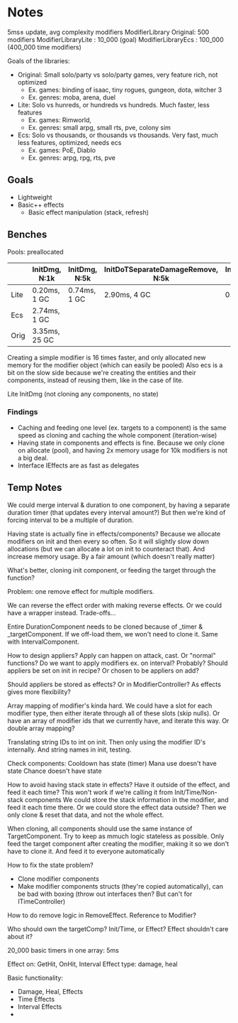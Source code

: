 # Notes

5ms± update, avg complexity modifiers
ModifierLibrary Original: 500 modifiers
ModifierLibraryLite : 10_000 (goal)
ModifierLibraryEcs : 100_000 (400_000 time modifiers)

Goals of the libraries:
* Original: Small solo/party vs solo/party games, very feature rich, not optimized
  * Ex. games: binding of isaac, tiny rogues, gungeon, dota, witcher 3
  * Ex. genres: moba, arena, duel
* Lite: Solo vs hunreds, or hundreds vs hundreds. Much faster, less features
  * Ex. games: Rimworld,
  * Ex. genres: small arpg, small rts, pve, colony sim
* Ecs: Solo vs thousands, or thousands vs thousands. Very fast, much less features, optimized, needs ecs
  * Ex. games: PoE, Diablo
  * Ex. genres: arpg, rpg, rts, pve

## Goals

* Lightweight
* Basic++ effects
  * Basic effect manipulation (stack, refresh)

## Benches

Pools: preallocated

|      | InitDmg, N:1k | InitDmg, N:5k | InitDoTSeparateDamageRemove, N:5k | InitDoTSeparateDamageRemove pool, N:5k | InitDoTSeparateDamageRemove pool reset return, N:5k |
|------|---------------|---------------|-----------------------------------|----------------------------------------|-----------------------------------------------------|
| Lite | 0.20ms,  1 GC | 0.74ms, 1 GC  | 2.90ms, 4 GC                      | 0.12ms, 0 GC                           | 0.23ms, 0 GC                                        |
| Ecs  | 2.74ms,  1 GC |               |                                   |                                        |                                                     |
| Orig | 3.35ms, 25 GC |               |                                   |                                        |                                                     |

Creating a simple modifier is 16 times faster, and only allocated new memory for the modifier object (which can easily be pooled)
Also ecs is a bit on the slow side because we're creating the entities and their components, instead of reusing them, like in the case of lite.

Lite InitDmg (not cloning any components, no state)

### Findings

* Caching and feeding one level (ex. targets to a component) is the same speed as cloning and caching the whole component (iteration-wise)
* Having state in components and effects is fine. Because we only clone on allocate (pool), and having 2x memory usage for 10k modifiers is not a big deal.
* Interface IEffects are as fast as delegates

## Temp Notes

We could merge interval & duration to one component, by having a separate duration timer (that updates every interval amount?)
But then we're kind of forcing interval to be a multiple of duration.

Having state is actually fine in effects/components? Because we allocate modifiers on init and then every so often.
So it will slightly slow down allocations (but we can allocate a lot on init to counteract that). And increase memory usage. By a fair amount (which doesn't really matter)

What's better, cloning init component, or feeding the target through the function?

Problem: one remove effect for multiple modifiers.

We can reverse the effect order with making reverse effects. Or we could have a wrapper instead. Trade-offs...

Entire DurationComponent needs to be cloned because of _timer & _targetComponent. If we off-load them, we won't need to clone it.
Same with IntervalComponent.

How to design appliers?
Apply can happen on attack, cast. Or "normal" functions? Do we want to apply modifiers ex. on interval? Probably?
Should appliers be set on init in recipe? Or chosen to be appliers on add?

Should appliers be stored as effects? Or in ModifierController?
As effects gives more flexibility?

Array mapping of modifier's kinda hard. We could have a slot for each modifier type, then either iterate through all of these slots (skip nulls).
Or have an array of modifier ids that we currently have, and iterate this way.
Or double array mapping?

Translating string IDs to int on init. Then only using the modifier ID's internally. And string names in init, testing. 

Check components:
Cooldown has state (timer)
Mana use doesn't have state
Chance doesn't have state

How to avoid having stack state in effects? Have it outside of the effect, and feed it each time?
This won't work if we're calling it from Init/Time/Non-stack components
We could store the stack information in the modifier, and feed it each time there.
Or we could store the effect data outside? Then we only clone & reset that data, and not the whole effect.

When cloning, all components should use the same instance of TargetComponent.
Try to keep as mmuch logic stateless as possible.
Only feed the target component after creating the modifier, making it so we don't have to clone it. And feed it to everyone automatically

How to fix the state problem?
* Clone modifier components
* Make modifier components structs (they're copied automatically), can be bad with boxing (throw out interfaces then? But can't for ITimeController)

How to do remove logic in RemoveEffect.
Reference to Modifier?

Who should own the targetComp?
Init/Time, or Effect?
Effect shouldn't care about it?

20_000 basic timers in one array: 5ms

Effect on: GetHit, OnHit, Interval
Effect type: damage, heal

Basic functionality:
* Damage, Heal, Effects
* Time Effects
* Interval Effects
* 